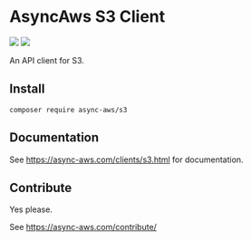 # AsyncAws S3 Client

![](https://github.com/async-aws/s3/workflows/Tests/badge.svg?branch=master)
![](https://github.com/async-aws/s3/workflows/BC%20Check/badge.svg?branch=master)

An API client for S3.

## Install

```cli
composer require async-aws/s3
```

## Documentation

See https://async-aws.com/clients/s3.html for documentation.

## Contribute

Yes please.

See https://async-aws.com/contribute/

